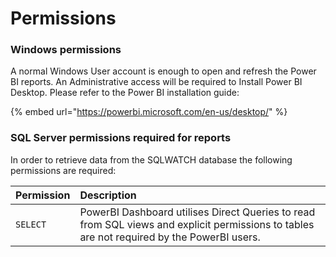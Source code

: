 # Permissions

### Windows permissions

A normal Windows User account is enough to open and refresh the Power BI reports. An Administrative access will be required to Install Power BI Desktop. Please refer to the Power BI installation guide:

{% embed url="https://powerbi.microsoft.com/en-us/desktop/" %}

### SQL Server permissions required for reports

In order to retrieve data from the SQLWATCH database the following permissions are required:

| Permission | Description |
| :--- | :--- |
| `SELECT` | PowerBI Dashboard utilises Direct Queries to read from SQL views and explicit permissions to tables are not required by the PowerBI users. |

